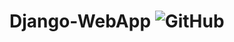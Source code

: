 # Django-WebApp       <img alt="GitHub" src="https://img.shields.io/github/license/smahesh29/Django-WebApp">


